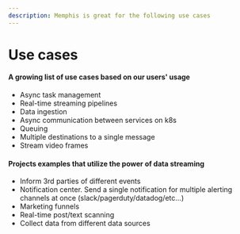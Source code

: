 ```yaml
---
description: Memphis is great for the following use cases
---
```


# Use cases

#### A growing list of use cases based on our users' usage

* Async task management
* Real-time streaming pipelines
* Data ingestion
* Async communication between services on k8s
* Queuing
* Multiple destinations to a single message
* Stream video frames

#### Projects examples that utilize the power of data streaming

* Inform 3rd parties of different events
* Notification center. Send a single notification for multiple alerting channels at once (slack/pagerduty/datadog/etc...)
* Marketing funnels
* Real-time post/text scanning
* Collect data from different data sources
